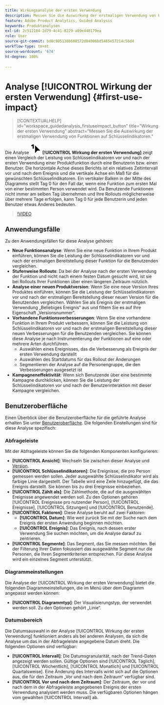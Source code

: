 ```yaml
---
title: Wirkungsanalyse der ersten Verwendung
description: Messen Sie die Auswirkung der erstmaligen Verwendung von Funktionen auf Schlüsselindikatoren.
feature: Adobe Product Analytics, Guided Analysis
keywords: Produktanalysen
exl-id: 2c512184-2d79-4c41-8229-a09e440179ea
role: User
source-git-commit: bd8c9951386608572d84006bd5465e57214c56d4
workflow-type: tm+mt
source-wordcount: '674'
ht-degree: 100%

---
```


# Analyse [!UICONTROL Wirkung der ersten Verwendung] {#first-use-impact}

<!-- markdownlint-disable MD034 -->

>[!CONTEXTUALHELP]
>id="workspace_guidedanalysis_firstuseimpact_button"
>title="Wirkung der ersten Verwendung"
>abstract="Messen Sie die Auswirkung der erstmaligen Verwendung von Funktionen auf Schlüsselindikatoren."

<!-- markdownlint-enable MD034 -->

Die Analyse ![FirstUse](/help/assets/icons/FirstUse.svg) **[!UICONTROL Wirkung der ersten Verwendung]** zeigt einen Vergleich der Leistung von Schlüsselindikatoren vor und nach der ersten Verwendung einer Produktfunktion durch eine Benutzerin bzw. einen Benutzer. Die horizontale Achse dieses Berichts ist ein relatives Zeitintervall vor und nach dem Ereignis und die vertikale Achse ein Maß für die gewünschten Schlüsselindikatoren. Ein vertikaler Balken in der Mitte des Diagramms stellt Tag 0 für den Fall dar, wenn eine Funktion zum ersten Mal von einer bestimmten Person verwendet wird. Da Benutzende Funktionen nicht immer am selben Tag übernehmen und Ihre Rollouts möglicherweise über mehrere Tage erfolgen, kann Tag 0 für jede Benutzerin und jeden Benutzer etwas Anderes bedeuten.


>[!VIDEO](https://video.tv.adobe.com/v/3423496/?quality=12&learn=on&captions=ger)


## Anwendungsfälle

Zu den Anwendungsfällen für diese Analyse gehören:

* **Neue Funktionsanalyse**: Wenn Sie eine neue Funktion in Ihrem Produkt einführen, können Sie die Leistung der Schlüsselindikatoren vor und nach der erstmaligen Bereitstellung dieser Funktion für die Benutzenden vergleichen.
* **Stufenweise Rollouts**: Da bei der Analyse nach der ersten Verwendung der Funktion und nicht nach einem festen Datum gesucht wird, ist sie bei Rollouts Ihrer Funktionen über einen längeren Zeitraum nützlich.
* **Analyse einer neuen Produktversion**: Wenn Sie eine neue Version Ihres Produktes einführen, können Sie die Leistung der Schlüsselindikatoren vor und nach der erstmaligen Bereitstellung dieser neuen Version für die Benutzenden vergleichen. Wählen Sie als Ereignis der erstmaligen Verwendung „Beliebiges Ereignis“ aus und filtern Sie es auf Ihre Eigenschaft „Versionsnummer“.
* **Vorhandene Funktionsverbesserungen**: Wenn Sie eine vorhandene Funktion in Ihrem Produkt verbessern, können Sie die Leistung von Schlüsselindikatoren vor und nach der erstmaligen Bereitstellung dieser neuen Verbesserungen für die Benutzenden vergleichen. Sie können diese Analyse je nach Instrumentierung der Funktionen auf eine oder mehrere Arten durchführen.
   * Auswählen eines Ereignisses, das die Verbesserung als Ereignis der ersten Verwendung darstellt
   * Auswählen des Startdatums für das Rollout der Änderungen
   * Segmentieren der Analyse auf die Personengruppe, die den Verbesserungen ausgesetzt ist
* **Kampagneneffektivität**: Wenn sich Benutzende über eine bestimmte Kampagne durchklicken, können Sie die Leistung der Schlüsselindikatoren vor und nach der Benutzerinteraktion mit dieser Kampagne vergleichen.

## Benutzeroberfläche

Einen Überblick über die Benutzeroberfläche für die geführte Analyse erhalten Sie unter [Benutzeroberfläche](../overview.md#interface). Die folgenden Einstellungen sind für diese Analyse spezifisch:

### Abfrageleiste

Mit der Abfrageleiste können Sie die folgenden Komponenten konfigurieren:

* **[!UICONTROL Ansicht]**: Wechseln Sie zwischen dieser Analyse und [Version](release-impact.md).
* **[!UICONTROL Schlüsselindikatoren]**: Die Ereignisse, die pro Person gemessen werden sollen. Jeder ausgewählte Schlüsselindikator wird als farbige Linie dargestellt. Der Tabelle wird eine Zeile hinzugefügt, die das Ereignis darstellt. Sie können bis zu drei Ereignisse einbeziehen.
* **[!UICONTROL Zählt als]**: Die Zählmethode, die auf die ausgewählten Ereignisse angewendet werden soll. Zu den Optionen gehören [!UICONTROL Ereignisse pro nutzender Person], [!UICONTROL Ereignisse], [!UICONTROL Sitzungen] und [!UICONTROL Benutzende].
* **[!UICONTROL Faktoren]**: Diese Analyse beruht auf zwei Faktoren:
   * **[!UICONTROL Datum]**: Wie weit zurück Sie mit der Suche nach dem Ereignis der ersten Anwendung beginnen möchten.
   * **[!UICONTROL Ereignis]**: Das Ereignis, nach dessen erster Verwendung Sie suchen möchten, um die Analyse darauf zu zentrieren.
* **[!UICONTROL Segmente]**: Das Segment, das Sie messen möchten. Bei der Filterung Ihrer Daten fokussiert das ausgewählte Segment nur die Personen, die Ihren Segmentkriterien entsprechen. Für diese Analyse wird ein einzelnes Segment unterstützt.

### Diagrammeinstellungen

Die Analyse der [!UICONTROL Wirkung der ersten Verwendung] bietet die folgenden Diagrammeinstellungen, die im Menü über dem Diagramm angepasst werden können:

* **[!UICONTROL Diagrammtyp]**: Der Visualisierungstyp, der verwendet werden soll. Zu den Optionen gehört „Linie“.

### Datumsbereich

Die Datumsauswahl in der Analyse [!UICONTROL Wirkung der ersten Verwendung] funktioniert anders als bei anderen Analysen, da sich die Analyse um das in der Abfrageleiste angegebene Datum dreht. Die folgenden Optionen sind verfügbar:

* **[!UICONTROL Intervall]**: Die Datumsgranularität, nach der Trend-Daten angezeigt werden sollen. Gültige Optionen sind [!UICONTROL Täglich], [!UICONTROL Wöchentlich], [!UICONTROL Monatlich] und [!UICONTROL Quartalsweise]. Eine Änderung des Intervalls wirkt sich auf die Optionen aus, die für den Zeitraum „Vor und nach dem Zeitraum“ verfügbar sind.
* **[!UICONTROL Vor und nach dem Zeitraum]**: Der Zeitraum, der vor und nach dem in der Abfrageleiste angegebenen Ereignis der ersten Verwendung analysiert werden muss. Die verfügbaren Optionen hängen vom gewählten [!UICONTROL Intervall] ab.

<!--
## Example

See below for an example of the analysis.

![First use impact](../assets/first-use-impact.png)

-->

